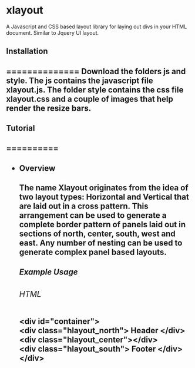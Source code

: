 xlayout
=======

A Javascript and CSS based layout library for laying out divs in your HTML document. Similar to Jquery UI layout.

<h2>Installation<h2>
==============
Download the folders js and style. The js contains the javascript file xlayout.js. The folder style contains the css file xlayout.css and a couple of images that help render the resize bars.

<h2>Tutorial<h2>
==========
<ul>
 <li>
  <div><h4>Overview</h4>
      The name Xlayout originates from the idea of two layout types: Horizontal and Vertical
      that are laid out in a cross pattern. This arrangement can be used to generate a complete border pattern
      of panels laid out in sections of north, center, south, west and east.
      Any number of nesting can be used to generate complex panel based layouts.
      <h5>Example Usage</h5>
       <h6>HTML</h6>
      	&lt;div id="container"&gt;<br/>
		      &lt;div class="hlayout_north"&gt; Header &lt;/div&gt;<br/>
		      &lt;div class="hlayout_center"&gt;&lt;/div&gt;<br/>
  		      &lt;div class="hlayout_south"&gt; Footer &lt;/div&gt;<br/>
  		    &lt;/div&gt;
  
  </div>
  </li>



</ul>
